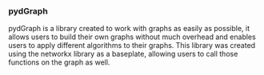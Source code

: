 ### pydGraph

pydGraph is a library created to work with graphs as easily as possible, it allows users to build their own graphs
without much overhead and enables users to apply different algorithms to their graphs. This library was created using
the networkx library as a baseplate, allowing users to call those functions on the graph as well.